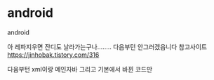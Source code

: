 # android
android


아 레파지우면 잔디도 날라가는구나........ 다음부턴 안그러겠읍니다
참고사이트 https://jinhobak.tistory.com/316

다음부턴 xml이랑 메인자바 그리고 기본에서 바뀐 코드만 
